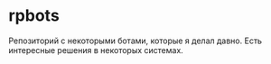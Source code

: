 # rpbots

Репозиторий с некоторыми ботами, которые я делал давно. Есть интересные решения в некоторых системах.
